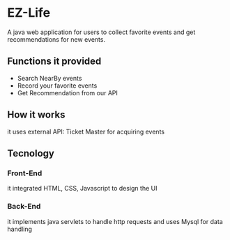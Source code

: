 
# EZ-Life



A java web application for users to collect favorite events and get recommendations for new events. 


## Functions it provided

* Search NearBy events
* Record your favorite events
* Get Recommendation from our API



## How it works
it uses external API: Ticket Master for acquiring events

## Tecnology

### Front-End
it integrated HTML, CSS, Javascript to design the UI

### Back-End
it implements java servlets to handle http requests and uses Mysql for data handling





